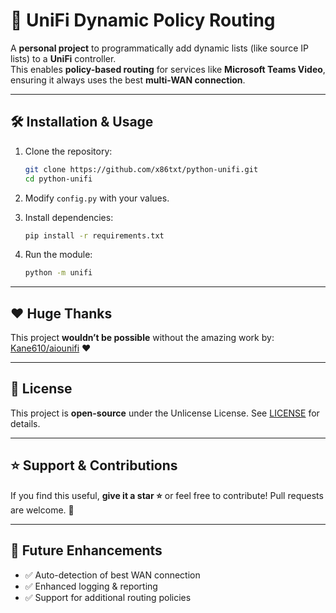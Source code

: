 # 🚀 UniFi Dynamic Policy Routing

A **personal project** to programmatically add dynamic lists (like source IP lists) to a **UniFi** controller.  
This enables **policy-based routing** for services like **Microsoft Teams Video**, ensuring it always uses the best **multi-WAN connection**.

---

## 🛠️ Installation & Usage

1. Clone the repository:

   ```sh
   git clone https://github.com/x86txt/python-unifi.git
   cd python-unifi
   ```

2. Modify `config.py` with your values.

3. Install dependencies:

   ```sh
   pip install -r requirements.txt
   ```

4. Run the module:
   ```sh
   python -m unifi
   ```

---

## ❤️ Huge Thanks

This project **wouldn’t be possible** without the amazing work by:  
[Kane610/aiounifi](https://github.com/Kane610/aiounifi) ❤️

---

## 📝 License

This project is **open-source** under the Unlicense License. See [LICENSE](LICENSE) for details.

---

## ⭐ Support & Contributions

If you find this useful, **give it a star ⭐** or feel free to contribute! Pull requests are welcome. 🚀

---

## 🔧 Future Enhancements

- ✅ Auto-detection of best WAN connection
- ✅ Enhanced logging & reporting
- ✅ Support for additional routing policies
